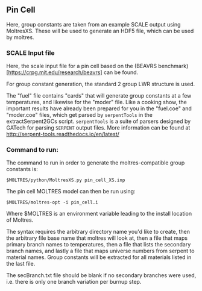## Pin Cell

Here, group constants are taken from an example SCALE output using MoltresXS. 
These will be used to generate an HDF5 file, which can be used by moltres. 


### SCALE Input file

Here, the scale input file for a pin cell based on the (BEAVRS benchmark) 
[https://crpg.mit.edu/research/beavrs] can be found.

For group constant generation, the standard 2 group LWR structure is used.

The "fuel" file contains "cards" 
that will generate group constants at a few temperatures, and likewise for the "moder" file.
Like a cooking show, the important results have already been prepared for you in the "fuel.coe" and "moder.coe" files, which
get parsed by ```serpentTools``` in the extractSerpent2GCs script. ```serpentTools``` is a suite of parsers designed by GATech for parsing ```SERPENT``` output files. More information can be found at http://serpent-tools.readthedocs.io/en/latest/

### Command to run:

The command to run in order to generate the moltres-compatible group constants is:

```$MOLTRES/python/MoltresXS.py pin_cell_XS.inp ```

The pin cell MOLTRES model can then be run using:

```$MOLTRES/moltres-opt -i pin_cell.i ```

Where $MOLTRES is an environment variable leading to the install location of Moltres. 

The syntax requires the arbitrary directory name you'd like to create, then the arbitrary file base name that moltres will
look at, then a file that maps primary branch names to temperatures, then a file that lists the secondary branch names, and lastly a file that maps universe numbers from serpent to material names. 
Group constants will be extracted for all materials listed in the last file.

The secBranch.txt file should be blank if no secondary branches were used, i.e. there is only one branch variation per burnup step.
